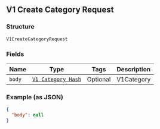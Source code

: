 ## V1 Create Category Request

### Structure

`V1CreateCategoryRequest`

### Fields

| Name | Type | Tags | Description |
|  --- | --- | --- | --- |
| `body` | [`V1 Category Hash`]($m/V1Category) | Optional | V1Category |

### Example (as JSON)

```json
{
  "body": null
}
```

